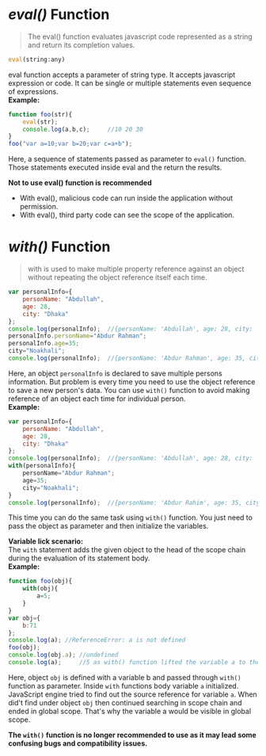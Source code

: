 # _eval()_ Function
>The eval() function evaluates javascript code represented as a string and return its completion values.
```js
eval(string:any)
```
eval function accepts a parameter of string type. It accepts javascript expression or code. It can be single or multiple statements even sequence of expressions.  
**Example:**
```js
function foo(str){
    eval(str);
    console.log(a,b,c);     //10 20 30
}
foo("var a=10;var b=20;var c=a+b");
```
Here, a sequence of statements passed as parameter to `eval()` function. Those statements executed inside eval and the return the results.  

**Not to use eval() function is recommended**  
* With eval(), malicious code can run inside the application without permission.
* With eval(), third party code can see the scope of the application.

# _with()_ Function
>with is used to make multiple property reference against an object without repeating the object reference itself each time.


```js
var personalInfo={
    personName: "Abdullah",
    age: 28,
    city: "Dhaka"
};
console.log(personalInfo);  //{personName: 'Abdullah', age: 28, city: 'Dhaka'}
personalInfo.personName="Abdur Rahman";
personalInfo.age=35;
city="Noakhali";
console.log(personalInfo);  //{personName: 'Abdur Rahman', age: 35, city: 'Dhaka'}
```
Here, an object `personalInfo` is declared to save multiple persons information. But problem is every time you need to use the object reference to save a new person's data. You can use `with()` function to avoid making reference of an object each time for individual person.  
**Example:**
```js
var personalInfo={
    personName: "Abdullah",
    age: 28,
    city: "Dhaka"
};
console.log(personalInfo);  //{personName: 'Abdullah', age: 28, city: 'Dhaka'}
with(personalInfo){
    personName="Abdur Rahman";
    age=35;
    city="Noakhali";
}
console.log(personalInfo);  //{personName: 'Abdur Rahim', age: 35, city: 'Noakhali'}
```
This time you can do the same task using `with()` function. You just need to pass the object as parameter and then initialize the variables.

**Variable lick scenario:**  
The `with` statement adds the given object to the head of the scope chain during the evaluation of its statement body.  
**Example:**
```js
function foo(obj){
    with(obj){
        a=5;
    }
}
var obj={
    b:71
};
console.log(a); //ReferenceError: a is not defined
foo(obj);
console.log(obj.a); //undefined
console.log(a);     //5 as with() function lifted the variable a to the global scope.
```
Here, object `obj` is defined with a variable b and passed through `with()` function as parameter. Inside `with` functions body variable `a` initialized. JavaScript engine tried to find out the source reference for variable `a`. When did't find under object `obj` then continued searching in scope chain and ended in global scope. That's why the variable a would be visible in global scope.

**The `with()` function is no longer recommended to use as it may lead some confusing bugs and compatibility issues.**